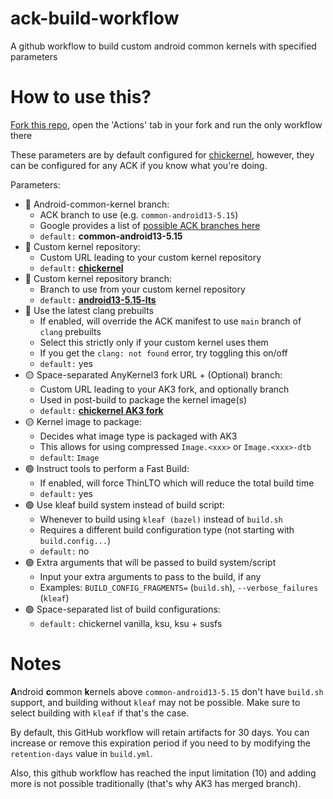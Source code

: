 # ack-build-workflow
A github workflow to build custom android common kernels with specified parameters

# How to use this?
[Fork this repo](https://github.com/chickendrop89/ack-build-workflow/fork), 
open the 'Actions' tab in your fork and run the only workflow there

These parameters are by default configured for [chickernel](https://github.com/chickendrop89/device_xiaomi_unified-kernel), 
however, they can be configured for any ACK if you know what you're doing.

Parameters:
- 🔴 Android-common-kernel branch:
    - ACK branch to use (e.g. `common-android13-5.15`)
    - Google provides a list of [possible ACK branches here](https://source.android.com/docs/setup/reference/bazel-support)
    - `default:` **common-android13-5.15**
- 🔴 Custom kernel repository:
    - Custom URL leading to your custom kernel repository
    - `default:` **[chickernel](https://github.com/chickendrop89/device_xiaomi_unified-kernel)**
- 🔴 Custom kernel repository branch:
    - Branch to use from your custom kernel repository
    - `default:` **[android13-5.15-lts](https://github.com/chickendrop89/device_xiaomi_unified-kernel/tree/android13-5.15-lts)**
- 🔴 Use the latest clang prebuilts
    - If enabled, will override the ACK manifest to use `main` branch of `clang` prebuilts
    - Select this strictly only if your custom kernel uses them
    - If you get the `clang: not found` error, try toggling this on/off
    - `default:` yes
- 🟡 Space-separated AnyKernel3 fork URL + (Optional) branch:
    - Custom URL leading to your AK3 fork, and optionally branch
    - Used in post-build to package the kernel image(s)
    - `default:` **[chickernel AK3 fork](https://github.com/chickendrop89/AnyKernel3)**
- 🟡 Kernel image to package:
    - Decides what image type is packaged with AK3
    - This allows for using compressed `Image.<xxx>` or `Image.<xxx>-dtb`
    - `default`: `Image`
- 🟢 Instruct tools to perform a Fast Build: 
    - If enabled, will force ThinLTO which will reduce the total build time
    - `default:` yes
- 🟢 Use kleaf build system instead of build script:
    - Whenever to build using `kleaf (bazel)` instead of `build.sh`
    - Requires a different build configuration type (not starting with `build.config...`)
    - `default:` no
- 🟢 Extra arguments that will be passed to build system/script
    - Input your extra arguments to pass to the build, if any
    - Examples: `BUILD_CONFIG_FRAGMENTS=` (`build.sh`), `--verbose_failures` (`kleaf`)
- 🟢 Space-separated list of build configurations:
    - `default:` chickernel vanilla, ksu, ksu + susfs

# Notes
**A**ndroid **c**ommon **k**ernels above `common-android13-5.15` don't have `build.sh` support, 
and building without `kleaf` may not be possible. Make sure to select building with `kleaf` if that's the case.

By default, this GitHub workflow will retain artifacts for 30 days. You can increase or remove this expiration period 
if you need to by modifying the `retention-days` value in `build.yml`.

Also, this github workflow has reached the input limitation (10) and adding more 
is not possible traditionally (that's why AK3 has merged branch).
